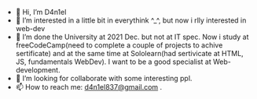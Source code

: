 - 👋 Hi, I’m D4n1el
- 👀 I’m interested in a little bit in everythink ^_^, but now i rlly interested in web-dev
- 🌱 I’m done the University at 2021 Dec. but not at IT spec. Now i study at freeCodeCamp(need to complete a couple of projects to achive sertificate) and at the same time at Sololearn(had sertivicate at HTML, JS, fundamentals WebDev). I want to be a good specialist at Web-development.
- 💞️ I’m looking for collaborate with some interesting ppl.
- 📫 How to reach me: d4n1el837@gmail.com .

